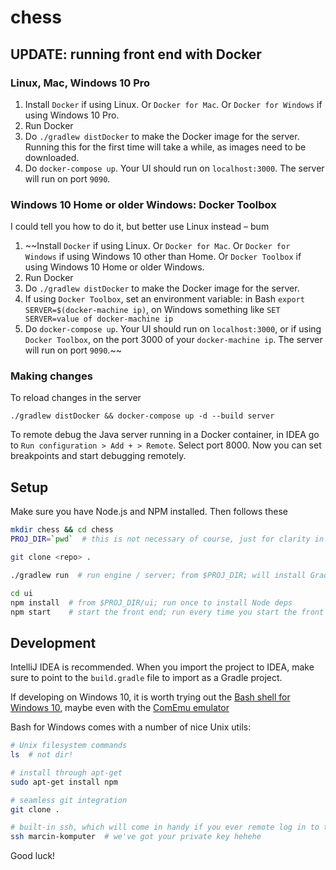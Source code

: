 # chess

## UPDATE: running front end with Docker

### Linux, Mac, Windows 10 Pro

1. Install `Docker` if using Linux. Or `Docker for Mac`. Or `Docker for Windows` if using Windows 10 Pro.
2. Run Docker
3. Do `./gradlew distDocker` to make the Docker image for the server. Running this for the first time will
    take a while, as images need to be downloaded.
4. Do `docker-compose up`. Your UI should run on `localhost:3000`. The server will run on port `9090`.

### Windows 10 Home or older Windows: Docker Toolbox

I could tell you how to do it, but better use Linux instead – bum

1. ~~Install `Docker` if using Linux. Or `Docker for Mac`. Or `Docker for Windows` if using Windows 10 other than Home.
    Or `Docker Toolbox` if using Windows 10 Home or older Windows.
2. Run Docker
3. Do `./gradlew distDocker` to make the Docker image for the server.
4. If using `Docker Toolbox`, set an environment variable: in Bash `export SERVER=$(docker-machine ip)`,
    on Windows something like `SET SERVER=value of docker-machine ip`
5. Do `docker-compose up`. Your UI should run on `localhost:3000`, or if using `Docker Toolbox`, on the port 3000
    of your `docker-machine ip`. The server will run on port `9090`.~~

### Making changes

To reload changes in the server

```
./gradlew distDocker && docker-compose up -d --build server
```

To remote debug the Java server running in a Docker container, in IDEA go to
`Run configuration > Add + > Remote`. Select port 8000. Now you can set breakpoints
and start debugging remotely.

## Setup

Make sure you have Node.js and NPM installed. Then follows these

```sh
mkdir chess && cd chess 
PROJ_DIR=`pwd`  # this is not necessary of course, just for clarity in what follows

git clone <repo> .

./gradlew run  # run engine / server; from $PROJ_DIR; will install Gradle if you don't have it yet

cd ui
npm install  # from $PROJ_DIR/ui; run once to install Node deps
npm start    # start the front end; run every time you start the front end
```

## Development

IntelliJ IDEA is recommended. When you import the project to IDEA, make sure to point to the `build.gradle` file 
to import as a Gradle project.

If developing on Windows 10, it is worth trying out the [Bash shell for Windows 10](https://www.howtogeek.com/249966/how-to-install-and-use-the-linux-bash-shell-on-windows-10/), maybe even with the [ComEmu emulator](https://conemu.github.io/)

Bash for Windows comes with a number of nice Unix utils:

```sh
# Unix filesystem commands
ls  # not dir!

# install through apt-get
sudo apt-get install npm

# seamless git integration
git clone .

# built-in ssh, which will come in handy if you ever remote log in to the cloud or virtual machines
ssh marcin-komputer  # we've got your private key hehehe
```

Good luck!
